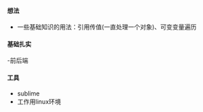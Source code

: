 #### 想法 ####
- 一些基础知识的用法：引用传值(一直处理一个对象)、可变变量遍历


#### 基础扎实 ####
-前后端

#### 工具 ####
- sublime
- 工作用linux环境